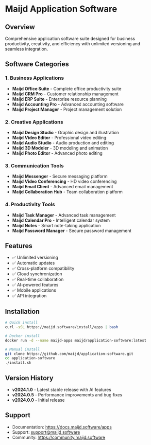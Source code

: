# Maijd Application Software

## Overview
Comprehensive application software suite designed for business productivity, creativity, and efficiency with unlimited versioning and seamless integration.

## Software Categories

### 1. Business Applications
- **Maijd Office Suite** - Complete office productivity suite
- **Maijd CRM Pro** - Customer relationship management
- **Maijd ERP Suite** - Enterprise resource planning
- **Maijd Accounting Pro** - Advanced accounting software
- **Maijd Project Manager** - Project management solution

### 2. Creative Applications
- **Maijd Design Studio** - Graphic design and illustration
- **Maijd Video Editor** - Professional video editing
- **Maijd Audio Studio** - Audio production and editing
- **Maijd 3D Modeler** - 3D modeling and animation
- **Maijd Photo Editor** - Advanced photo editing

### 3. Communication Tools
- **Maijd Messenger** - Secure messaging platform
- **Maijd Video Conferencing** - HD video conferencing
- **Maijd Email Client** - Advanced email management
- **Maijd Collaboration Hub** - Team collaboration platform

### 4. Productivity Tools
- **Maijd Task Manager** - Advanced task management
- **Maijd Calendar Pro** - Intelligent calendar system
- **Maijd Notes** - Smart note-taking application
- **Maijd Password Manager** - Secure password management

## Features
- ✅ Unlimited versioning
- ✅ Automatic updates
- ✅ Cross-platform compatibility
- ✅ Cloud synchronization
- ✅ Real-time collaboration
- ✅ AI-powered features
- ✅ Mobile applications
- ✅ API integration

## Installation
```bash
# Quick install
curl -sSL https://maijd.software/install/apps | bash

# Docker install
docker run -d --name maijd-apps maijd/application-software:latest

# Manual install
git clone https://github.com/maijd/application-software.git
cd application-software
./install.sh
```

## Version History
- **v2024.1.0** - Latest stable release with AI features
- **v2024.0.5** - Performance improvements and bug fixes
- **v2024.0.0** - Initial release

## Support
- Documentation: https://docs.maijd.software/apps
- Support: support@maijd.software
- Community: https://community.maijd.software